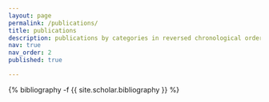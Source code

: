 ```yaml
---
layout: page
permalink: /publications/
title: publications
description: publications by categories in reversed chronological order. generated by jekyll-scholar.
nav: true
nav_order: 2
published: true

---
```

<!-- _pages/publications.md -->
<div class="publications">

{% bibliography -f {{ site.scholar.bibliography }} %}

</div>
